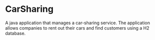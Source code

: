 # CarSharing
A java application that manages a car-sharing service. The application allows companies to rent out their cars and find customers using a H2 database.
